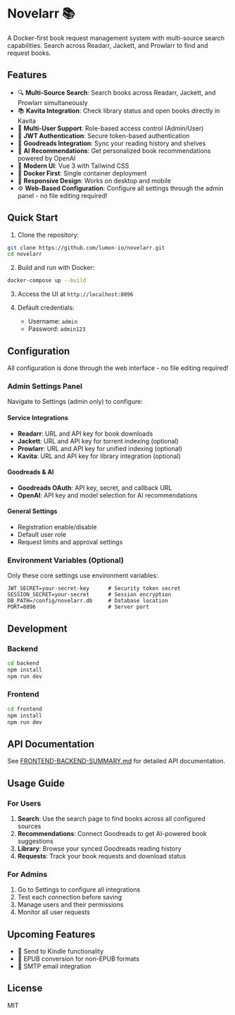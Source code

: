 # Novelarr 📚

A Docker-first book request management system with multi-source search capabilities. Search across Readarr, Jackett, and Prowlarr to find and request books.

## Features

- 🔍 **Multi-Source Search**: Search books across Readarr, Jackett, and Prowlarr simultaneously
- 📚 **Kavita Integration**: Check library status and open books directly in Kavita
- 👥 **Multi-User Support**: Role-based access control (Admin/User)
- 🔐 **JWT Authentication**: Secure token-based authentication
- 📖 **Goodreads Integration**: Sync your reading history and shelves
- 🤖 **AI Recommendations**: Get personalized book recommendations powered by OpenAI
- 🎨 **Modern UI**: Vue 3 with Tailwind CSS
- 🐳 **Docker First**: Single container deployment
- 📱 **Responsive Design**: Works on desktop and mobile
- ⚙️ **Web-Based Configuration**: Configure all settings through the admin panel - no file editing required!

## Quick Start

1. Clone the repository:
```bash
git clone https://github.com/lumon-io/novelarr.git
cd novelarr
```

2. Build and run with Docker:
```bash
docker-compose up --build
```

3. Access the UI at `http://localhost:8096`

4. Default credentials:
   - Username: `admin`
   - Password: `admin123`

## Configuration

All configuration is done through the web interface - no file editing required!

### Admin Settings Panel

Navigate to Settings (admin only) to configure:

#### Service Integrations
- **Readarr**: URL and API key for book downloads
- **Jackett**: URL and API key for torrent indexing (optional)
- **Prowlarr**: URL and API key for unified indexing (optional)
- **Kavita**: URL and API key for library integration (optional)

#### Goodreads & AI
- **Goodreads OAuth**: API key, secret, and callback URL
- **OpenAI**: API key and model selection for AI recommendations

#### General Settings
- Registration enable/disable
- Default user role
- Request limits and approval settings

### Environment Variables (Optional)

Only these core settings use environment variables:
```env
JWT_SECRET=your-secret-key      # Security token secret
SESSION_SECRET=your-secret      # Session encryption
DB_PATH=/config/novelarr.db     # Database location
PORT=8096                       # Server port
```

## Development

### Backend
```bash
cd backend
npm install
npm run dev
```

### Frontend
```bash
cd frontend
npm install
npm run dev
```

## API Documentation

See [FRONTEND-BACKEND-SUMMARY.md](./FRONTEND-BACKEND-SUMMARY.md) for detailed API documentation.

## Usage Guide

### For Users
1. **Search**: Use the search page to find books across all configured sources
2. **Recommendations**: Connect Goodreads to get AI-powered book suggestions
3. **Library**: Browse your synced Goodreads reading history
4. **Requests**: Track your book requests and download status

### For Admins
1. Go to Settings to configure all integrations
2. Test each connection before saving
3. Manage users and their permissions
4. Monitor all user requests

## Upcoming Features

- 📧 Send to Kindle functionality
- 📖 EPUB conversion for non-EPUB formats
- 📨 SMTP email integration

## License

MIT